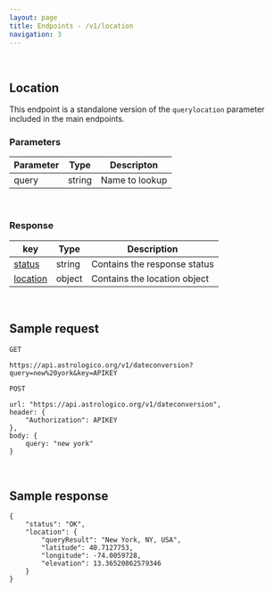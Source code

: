 ```yaml
---
layout: page
title: Endpoints - /v1/location
navigation: 3
---
```


<style>
	.inner a {
		color: royalblue;
		font-weight: bold;
	}
	.inner code {
		font-size: 100%;
	}
	.navigation li {
		padding: 5px;
	}
	@media (min-width: 745px) {
		.sidebar {
			width: 30%;
		}
	}
</style>

<br>

## Location

This endpoint is a standalone version of the  `querylocation` parameter included in the main endpoints.

### Parameters

| Parameter | Type | Descripton |
|---|---|---|
| query | string | Name to lookup |

<br>

### Response

| key | Type | Description |
|---|---|---|
| [status](/astrologico/res_status.html) | string | Contains the response status |
| [location](/astrologico/res_metadata.html) | object | Contains the location object |

<br>

## Sample request

```
GET

https://api.astrologico.org/v1/dateconversion?query=new%20york&key=APIKEY
```

```
POST

url: "https://api.astrologico.org/v1/dateconversion",
header: {
	"Authorization": APIKEY
},
body: {
	query: "new york"
}
```

<br>

## Sample response

```
{
	"status": "OK",
	"location": {
		"queryResult": "New York, NY, USA",
		"latitude": 40.7127753,
		"longitude": -74.0059728,
		"elevation": 13.36520862579346
	}
}
```

<br><br><br>
